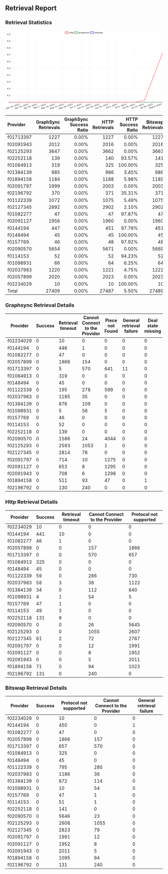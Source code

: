 ## Retrieval Report
### Retrieval Statistics
<img src="https://raw.githubusercontent.com/data-preservation-programs/filplus-checker-assets/main/filecoin-project/filecoin-plus-large-datasets/issues/1634/1691943422726.png"/>

| Provider  | GraphSync Retrievals | GraphSync Success Ratio | HTTP Retrievals | HTTP Success Ratio | Bitswap Retrievals | Bitswap Success Ratio |
| :-------- | -------------------: | ----------------------: | --------------: | -----------------: | -----------------: | --------------------: |
| f01713397 |                 1227 |                   0.00% |            1227 |              0.00% |               1227 |                 0.00% |
| f02091943 |                 2012 |                   0.00% |            2016 |              0.00% |               2016 |                 0.00% |
| f02125293 |                 3647 |                   0.00% |            3662 |              0.00% |               3663 |                 0.00% |
| f02252118 |                  139 |                   0.00% |             140 |             93.57% |                141 |                 0.00% |
| f01084913 |                  319 |                   0.00% |             325 |            100.00% |                325 |                 0.00% |
| f01384139 |                  985 |                   0.00% |             986 |              3.45% |                986 |                 0.00% |
| f01894158 |                 1184 |                   0.00% |            1188 |              5.98% |               1189 |                 0.00% |
| f02091797 |                 1999 |                   0.00% |            2003 |              0.00% |               2003 |                 0.00% |
| f02196792 |                  370 |                   0.00% |             371 |             35.31% |                371 |                 0.00% |
| f01122339 |                 1072 |                   0.00% |            1075 |              5.49% |               1075 |                 0.00% |
| f02127345 |                 2892 |                   0.00% |            2902 |              2.10% |               2902 |                 0.00% |
| f01082277 |                   47 |                   0.00% |              47 |             97.87% |                 47 |                 0.00% |
| f02091127 |                 1956 |                   0.00% |            1960 |              0.00% |               1960 |                 0.00% |
| f0144194  |                  447 |                   0.00% |             451 |             97.78% |                451 |                 0.00% |
| f0148494  |                   45 |                   0.00% |              45 |            100.00% |                 45 |                 0.00% |
| f0157769  |                   46 |                   0.00% |              48 |             97.92% |                 48 |                 0.00% |
| f02090570 |                 5654 |                   0.00% |            5671 |              0.00% |               5669 |                 0.00% |
| f0114153  |                   52 |                   0.00% |              52 |             94.23% |                 52 |                 0.00% |
| f01098931 |                   66 |                   0.00% |              64 |              6.25% |                 64 |                 0.00% |
| f02037983 |                 1220 |                   0.00% |            1221 |              4.75% |               1222 |                 0.00% |
| f02057899 |                 2020 |                   0.00% |            2023 |              0.00% |               2023 |                 0.00% |
| f02234029 |                   10 |                   0.00% |              10 |            100.00% |                 10 |                 0.00% |
| Total     |                27409 |                   0.00% |           27487 |              5.50% |              27489 |                 0.00% |

### Graphsync Retrieval Details
| Provider  | Success | Retrieval timeout | Cannot Connect to the Provider | Piece not Found | General retrieval failure | Deal state missing | Retrieval rejected |
| --------- | ------- | ----------------- | ------------------------------ | --------------- | ------------------------- | ------------------ | ------------------ |
| f02234029 | 0       | 10                | 0                              | 0               | 0                         | 0                  | 0                  |
| f0144194  | 0       | 446               | 1                              | 0               | 0                         | 0                  | 0                  |
| f01082277 | 0       | 47                | 0                              | 0               | 0                         | 0                  | 0                  |
| f02057899 | 0       | 1866              | 154                            | 0               | 0                         | 0                  | 0                  |
| f01713397 | 0       | 5                 | 570                            | 641             | 11                        | 0                  | 0                  |
| f01084913 | 0       | 319               | 0                              | 0               | 0                         | 0                  | 0                  |
| f0148494  | 0       | 45                | 0                              | 0               | 0                         | 0                  | 0                  |
| f01122339 | 0       | 195               | 278                            | 599             | 0                         | 0                  | 0                  |
| f02037983 | 0       | 1185              | 35                             | 0               | 0                         | 0                  | 0                  |
| f01384139 | 0       | 876               | 109                            | 0               | 0                         | 0                  | 0                  |
| f01098931 | 0       | 5                 | 56                             | 5               | 0                         | 0                  | 0                  |
| f0157769  | 0       | 46                | 0                              | 0               | 0                         | 0                  | 0                  |
| f0114153  | 0       | 52                | 0                              | 0               | 0                         | 0                  | 0                  |
| f02252118 | 0       | 139               | 0                              | 0               | 0                         | 0                  | 0                  |
| f02090570 | 0       | 1586              | 24                             | 4044            | 0                         | 0                  | 0                  |
| f02125293 | 0       | 2593              | 1053                           | 1               | 0                         | 0                  | 0                  |
| f02127345 | 0       | 2814              | 78                             | 0               | 0                         | 0                  | 0                  |
| f02091797 | 0       | 714               | 10                             | 1275            | 0                         | 0                  | 0                  |
| f02091127 | 0       | 653               | 8                              | 1295            | 0                         | 0                  | 0                  |
| f02091943 | 0       | 708               | 6                              | 1298            | 0                         | 0                  | 0                  |
| f01894158 | 0       | 511               | 93                             | 47              | 0                         | 1                  | 532                |
| f02196792 | 0       | 130               | 240                            | 0               | 0                         | 0                  | 0                  |

### Http Retrieval Details
| Provider  | Success | Retrieval timeout | Cannot Connect to the Provider | Protocol not supported |
| --------- | ------- | ----------------- | ------------------------------ | ---------------------- |
| f02234029 | 10      | 0                 | 0                              | 0                      |
| f0144194  | 441     | 10                | 0                              | 0                      |
| f01082277 | 46      | 1                 | 0                              | 0                      |
| f02057899 | 0       | 0                 | 157                            | 1866                   |
| f01713397 | 0       | 0                 | 570                            | 657                    |
| f01084913 | 325     | 0                 | 0                              | 0                      |
| f0148494  | 45      | 0                 | 0                              | 0                      |
| f01122339 | 59      | 0                 | 286                            | 730                    |
| f02037983 | 58      | 3                 | 38                             | 1122                   |
| f01384139 | 34      | 0                 | 112                            | 840                    |
| f01098931 | 4       | 1                 | 54                             | 5                      |
| f0157769  | 47      | 1                 | 0                              | 0                      |
| f0114153  | 49      | 3                 | 0                              | 0                      |
| f02252118 | 131     | 9                 | 0                              | 0                      |
| f02090570 | 0       | 0                 | 26                             | 5645                   |
| f02125293 | 0       | 0                 | 1055                           | 2607                   |
| f02127345 | 61      | 2                 | 72                             | 2767                   |
| f02091797 | 0       | 0                 | 12                             | 1991                   |
| f02091127 | 0       | 0                 | 8                              | 1952                   |
| f02091943 | 0       | 0                 | 5                              | 2011                   |
| f01894158 | 71      | 0                 | 94                             | 1023                   |
| f02196792 | 131     | 0                 | 240                            | 0                      |

### Bitswap Retrieval Details
| Provider  | Success | Protocol not supported | Cannot Connect to the Provider | General retrieval failure |
| --------- | ------- | ---------------------- | ------------------------------ | ------------------------- |
| f02234029 | 0       | 10                     | 0                              | 0                         |
| f0144194  | 0       | 450                    | 0                              | 1                         |
| f01082277 | 0       | 47                     | 0                              | 0                         |
| f02057899 | 0       | 1866                   | 157                            | 0                         |
| f01713397 | 0       | 657                    | 570                            | 0                         |
| f01084913 | 0       | 325                    | 0                              | 0                         |
| f0148494  | 0       | 45                     | 0                              | 0                         |
| f01122339 | 0       | 795                    | 280                            | 0                         |
| f02037983 | 0       | 1186                   | 36                             | 0                         |
| f01384139 | 0       | 872                    | 114                            | 0                         |
| f01098931 | 0       | 10                     | 54                             | 0                         |
| f0157769  | 0       | 47                     | 1                              | 0                         |
| f0114153  | 0       | 51                     | 1                              | 0                         |
| f02252118 | 0       | 141                    | 0                              | 0                         |
| f02090570 | 0       | 5646                   | 23                             | 0                         |
| f02125293 | 0       | 2608                   | 1055                           | 0                         |
| f02127345 | 0       | 2823                   | 79                             | 0                         |
| f02091797 | 0       | 1991                   | 12                             | 0                         |
| f02091127 | 0       | 1952                   | 8                              | 0                         |
| f02091943 | 0       | 2011                   | 5                              | 0                         |
| f01894158 | 0       | 1095                   | 94                             | 0                         |
| f02196792 | 0       | 131                    | 240                            | 0                         |
